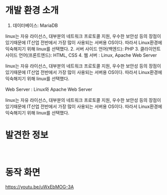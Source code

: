 # 개발 환경 소개
1. 데이터베이스: MariaDB

linux는 자유 라이선스, 대부분의 네트워크 프로토콜 지원, 우수한 보안성 등의 장점이 있기때문에 IT산업 전반에서 가장 많이 사용되는 서버용 OS이다. 따라서 Linux환경에 익숙해지기 위해 linux를 선택했다.
2. 서버 사이드 언어(백엔드): PHP
3. 클라이언트 사이드 언어(프론트엔드): HTML, CSS
4. 웹 서버 : Linux, Apache Web Server

linux는 자유 라이선스, 대부분의 네트워크 프로토콜 지원, 우수한 보안성 등의 장점이 있기때문에 IT산업 전반에서 가장 많이 사용되는 서버용 OS이다. 따라서 Linux환경에 익숙해지기 위해 linux를 선택했다.
　
 
 Web Server : Linux와 Apache Web Server

linux는 자유 라이선스, 대부분의 네트워크 프로토콜 지원, 우수한 보안성 등의 장점이 있기때문에 IT산업 전반에서 가장 많이 사용되는 서버용 OS이다. 따라서 Linux환경에 익숙해지기 위해 linux를 선택했다.
　
 　
# 발견한 정보


　
　
 
# 동작 화면
https://youtu.be/uWxEbMOG-3A
